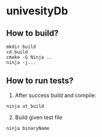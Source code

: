 # univesityDb

## How to build?

```
mkdir build
cd build
cmake -G Ninja ..
ninja -j...
```
## How to run tests?

1. After success build and compile:

```
ninja ut_build
```

2. Build given test file

```
ninja binaryName
```

